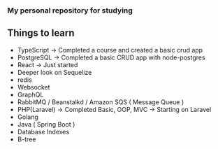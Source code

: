 ### My personal repository for studying

## Things to learn

- TypeScript -> Completed a course and created a basic crud app
- PostgreSQL -> Completed a basic CRUD app with node-postgres
- React -> Just started
- Deeper look on Sequelize
- redis
- Websocket
- GraphQL
- RabbitMQ / Beanstalkd / Amazon SQS ( Message Queue )
- PHP(Laravel) -> Completed Basic, OOP, MVC -> Starting on Laravel 
- Golang
- Java ( Spring Boot )
- Database Indexes
- B-tree
